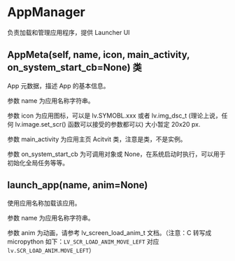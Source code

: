 # AppManager

负责加载和管理应用程序，提供 Launcher UI

## AppMeta(self, name, icon, main_activity, on_system_start_cb=None) 类

App 元数据，描述 App 的基本信息。

参数 name 为应用名称字符串。

参数 icon 为应用图标，可以是 lv.SYMOBL.xxx 或者 lv.img_dsc_t (理论上说，任何 lv.image.set_scr() 函数可以接受的参数都可以) 大小暂定 20x20 px.

参数 main_activity 为应用主页 Acitvit 类，注意是类，不是实例。

参数 on_system_start_cb 为可调用对象或 None，在系统启动时执行，可以用于初始化全局任务等等。

## launch_app(name, anim=None)

使用应用名称加载该应用。

参数 name 为应用名称字符串。

参数 anim 为动画，请参考 lv_screen_load_anim_t 文档。（注意：C 转写成 micropython 如下：`LV_SCR_LOAD_ANIM_MOVE_LEFT` 对应 `lv.SCR_LOAD_ANIM.MOVE_LEFT`）